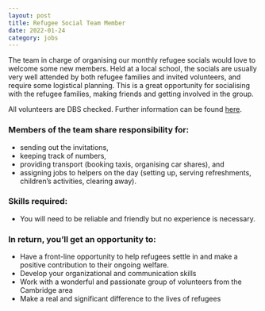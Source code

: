 ```yaml
---
layout: post
title: Refugee Social Team Member
date: 2022-01-24
category: jobs
---
```


The team in charge of organising our monthly refugee socials would love to welcome some new members. Held at a local school, the socials are usually very well attended by both refugee families and invited volunteers, and require some logistical planning. This is a great opportunity for socialising with the refugee families, making friends and getting involved in the group.

All volunteers are DBS checked. Further information can be found [here](https://www.gov.uk/government/organisations/disclosure-and-barring-service/about).

### Members of the team share responsibility for:

- sending out the invitations,
- keeping track of numbers,
- providing transport (booking taxis, organising car shares), and
- assigning jobs to helpers on the day (setting up, serving refreshments, children’s activities, clearing away).

### Skills required:

- You will need to be reliable and friendly but no experience is necessary.

### In return, you’ll get an opportunity to:

- Have a front-line opportunity to help refugees settle in and make a positive contribution to their ongoing welfare.
- Develop your organizational and communication skills
- Work with a wonderful and passionate group of volunteers from the Cambridge area
- Make a real and significant difference to the lives of refugees
